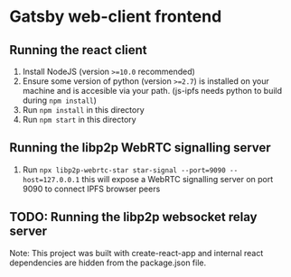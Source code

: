 # Gatsby web-client frontend

## Running the react client
1. Install NodeJS (version `>=10.0` recommended)
2. Ensure some version of python (version `>=2.7`) is installed on your machine and is accesible via your path. (js-ipfs needs python to build during `npm install`)
2. Run `npm install` in this directory
3. Run `npm start` in this directory

## Running the libp2p WebRTC signalling server
1. Run `npx libp2p-webrtc-star star-signal --port=9090 --host=127.0.0.1` this will expose a WebRTC signalling server on port 9090 to connect IPFS browser peers

## TODO: Running the libp2p websocket relay server

Note: This project was built with create-react-app and internal react dependencies are hidden from the package.json file.